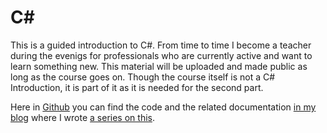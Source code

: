 # C#
This is a guided introduction to C#. From time to time I become a teacher during the evenigs for professionals who are currently active and want to learn something new.
This material will be uploaded and made public as long as the course goes on. Though the course itself is not a C# Introduction, it is part of it as it is needed for the second part.

Here in [Github](https://github.com/nereolopez/csharp-intro) you can find the code and the related documentation [in my blog](https://nereolopez.github.io) where I wrote [a series on this](https://nereolopez.github.io/software/development/2018/01/30/csharp-series-introduction.html).
